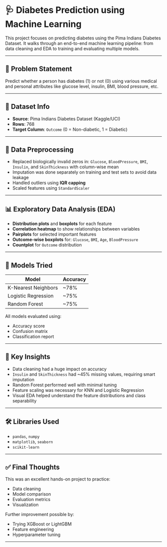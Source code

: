 # 🩺 Diabetes Prediction using Machine Learning

This project focuses on predicting diabetes using the Pima Indians Diabetes Dataset. It walks through an end-to-end machine learning pipeline: from data cleaning and EDA to training and evaluating multiple models.

---

## 📌 Problem Statement

Predict whether a person has diabetes (1) or not (0) using various medical and personal attributes like glucose level, insulin, BMI, blood pressure, etc.

---

## 📂 Dataset Info

- **Source**: Pima Indians Diabetes Dataset (Kaggle/UCI)
- **Rows**: 768
- **Target Column**: `Outcome` (0 = Non-diabetic, 1 = Diabetic)

---

## 🧹 Data Preprocessing

- Replaced biologically invalid zeros in: `Glucose`, `BloodPressure`, `BMI`, `Insulin`, and `SkinThickness` with column-wise mean
- Imputation was done separately on training and test sets to avoid data leakage
- Handled outliers using **IQR capping**
- Scaled features using `StandardScaler`

---

## 📊 Exploratory Data Analysis (EDA)

- **Distribution plots** and **boxplots** for each feature
- **Correlation heatmap** to show relationships between variables
- **Pairplots** for selected important features
- **Outcome-wise boxplots** for: `Glucose`, `BMI`, `Age`, `BloodPressure`
- **Countplot** for `Outcome` distribution

---

## 🤖 Models Tried

| Model                | Accuracy |
|---------------------|----------|
| K-Nearest Neighbors | ~78%     |
| Logistic Regression | ~75%     |
| Random Forest       | ~75%     |

All models evaluated using:
- Accuracy score
- Confusion matrix
- Classification report

---

## 🧠 Key Insights

- Data cleaning had a huge impact on accuracy
- `Insulin` and `SkinThickness` had ~45% missing values, requiring smart imputation
- Random Forest performed well with minimal tuning
- Feature scaling was necessary for KNN and Logistic Regression
- Visual EDA helped understand the feature distributions and class separability

---

## 🛠️ Libraries Used

- `pandas`, `numpy`
- `matplotlib`, `seaborn`
- `scikit-learn`

---

## ✅ Final Thoughts

This was an excellent hands-on project to practice:

- Data cleaning
- Model comparison
- Evaluation metrics
- Visualization

Further improvement possible by:
- Trying XGBoost or LightGBM
- Feature engineering
- Hyperparameter tuning

---
